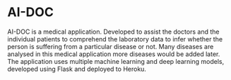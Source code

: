 # AI-DOC
AI-DOC is a medical application. Developed to assist the doctors and the individual patients to comprehend the laboratory data to infer whether the person is suffering from a particular disease or not. Many diseases are analysed in this medical application more diseases would be added later. The application uses multiple machine learning and deep learning models, developed using Flask and deployed to Heroku.

